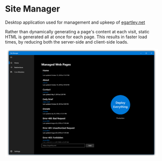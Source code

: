 # Site Manager
Desktop application used for management and upkeep of <a href="https://egartley.net/?via=sitemanagergithubreadme">egartley.net</a>

Rather than dynamically generating a page's content at each visit, static HTML is generated all at once for each page. This results in faster load times, by reducing both the server-side and client-side loads.

<img src="https://raw.githubusercontent.com/egartley/media/master/screenshots/site-manager.png">
